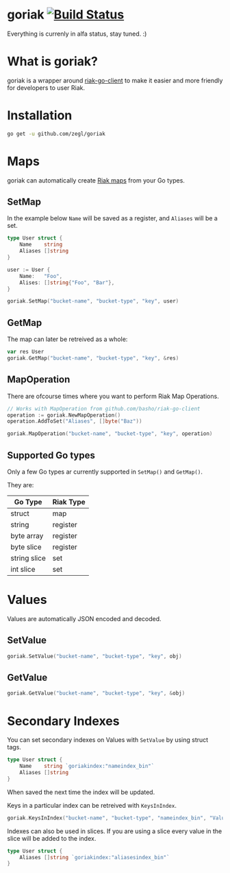 # goriak [![Build Status](https://api.travis-ci.org/zegl/goriak.svg)](https://travis-ci.org/zegl/goriak)

Everything is currenly in alfa status, stay tuned. :)

# What is goriak?

goriak is a wrapper around [riak-go-client](https://github.com/basho/riak-go-client) to make it easier and more friendly for developers to user Riak.

# Installation

```bash
go get -u github.com/zegl/goriak
```

# Maps

goriak can automatically create [Riak maps](http://docs.basho.com/riak/kv/2.1.4/developing/data-types/) from your Go types.

## SetMap

In the example below `Name` will be saved as a register, and `Aliases` will be a set.

```go
type User struct {
    Name    string
    Aliases []string
}

user := User {
    Name:   "Foo",
    Alises: []string{"Foo", "Bar"},
}

goriak.SetMap("bucket-name", "bucket-type", "key", user)
```

## GetMap

The map can later be retreived as a whole:

```go
var res User
goriak.GetMap("bucket-name", "bucket-type", "key", &res)
```

## MapOperation

There are ofcourse times where you want to perform Riak Map Operations.

```go
// Works with MapOperation from github.com/basho/riak-go-client
operation := goriak.NewMapOperation()
operation.AddToSet("Aliases", []byte("Baz"))

goriak.MapOperation("bucket-name", "bucket-type", "key", operation)
```

## Supported Go types

Only a few Go types ar currently supported in `SetMap()` and `GetMap()`.

They are:

| Go Type      | Riak Type |
|--------------|-----------|
| struct       | map       |
| string       | register  |
| byte array   | register  |
| byte slice   | register  |
| string slice | set       |
| int slice    | set       |

# Values

Values are automatically JSON encoded and decoded.

## SetValue

```go
goriak.SetValue("bucket-name", "bucket-type", "key", obj)
```

## GetValue

```go
goriak.GetValue("bucket-name", "bucket-type", "key", &obj)
```

# Secondary Indexes

You can set secondary indexes on Values with `SetValue` by using struct tags.

```go
type User struct {
    Name    string `goriakindex:"nameindex_bin"`
    Aliases []string
}
```

When saved the next time the index will be updated.

Keys in a particular index can be retreived with `KeysInIndex`.

```go
goriak.KeysInIndex("bucket-name", "bucket-type", "nameindex_bin", "Value")
```

Indexes can also be used in slices. If you are using a slice every value in the slice will be added to the index.

```go
type User struct {
    Aliases []string `goriakindex:"aliasesindex_bin"`
}
```